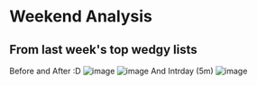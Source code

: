 # Weekend Analysis

## From last week's top wedgy lists
Before and After :D
![image](https://user-images.githubusercontent.com/27897180/119244631-65bdfa80-bb27-11eb-9b32-d1b946edcc0f.png)
![image](https://user-images.githubusercontent.com/27897180/119244641-7a01f780-bb27-11eb-8d6a-c80564bf62ef.png)
And Intrday (5m)
![image](https://user-images.githubusercontent.com/27897180/119244659-8e45f480-bb27-11eb-9552-d6cde235a53a.png)
